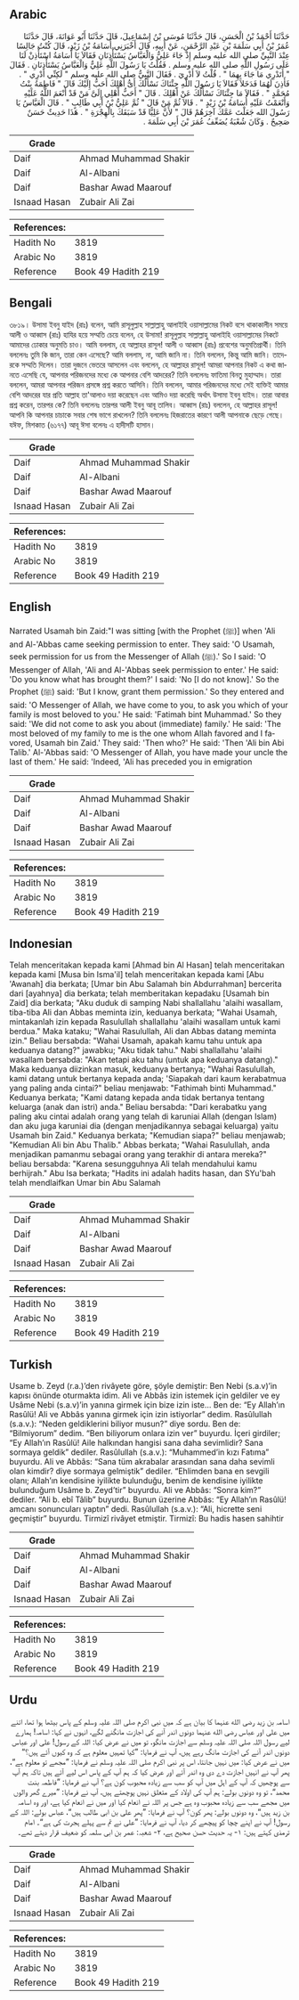 ## Arabic


<div dir="rtl" lang="ar" style={{fontSize:'larger',backgroundColor:'#f8f9fa',padding:20}}>
حَدَّثَنَا أَحْمَدُ بْنُ الْحَسَنِ، قَالَ حَدَّثَنَا مُوسَى بْنُ إِسْمَاعِيلَ، قَالَ حَدَّثَنَا أَبُو عَوَانَةَ، قَالَ حَدَّثَنَا عُمَرُ بْنُ أَبِي سَلَمَةَ بْنِ عَبْدِ الرَّحْمَنِ، عَنْ أَبِيهِ، قَالَ أَخْبَرَنِي أُسَامَةُ بْنُ زَيْدٍ، قَالَ كُنْتُ جَالِسًا عِنْدَ النَّبِيِّ صلى الله عليه وسلم إِذْ جَاءَ عَلِيٌّ وَالْعَبَّاسُ يَسْتَأْذِنَانِ فَقَالاَ يَا أُسَامَةُ اسْتَأْذِنْ لَنَا عَلَى رَسُولِ اللَّهِ صلى الله عليه وسلم ‏.‏ فَقُلْتُ يَا رَسُولَ اللَّهِ عَلِيٌّ وَالْعَبَّاسُ يَسْتَأْذِنَانِ ‏.‏ فَقَالَ ‏"‏ أَتَدْرِي مَا جَاءَ بِهِمَا ‏"‏ ‏.‏ قُلْتُ لاَ أَدْرِيَ ‏.‏ فَقَالَ النَّبِيُّ صلى الله عليه وسلم ‏"‏ لَكِنِّي أَدْرِي ‏"‏ ‏.‏ فَأَذِنَ لَهُمَا فَدَخَلاَ فَقَالاَ يَا رَسُولَ اللَّهِ جِئْنَاكَ نَسْأَلُكَ أَىُّ أَهْلِكَ أَحَبُّ إِلَيْكَ قَالَ ‏"‏ فَاطِمَةُ بِنْتُ مُحَمَّدٍ ‏"‏ ‏.‏ فَقَالاَ مَا جِئْنَاكَ نَسْأَلُكَ عَنْ أَهْلِكَ ‏.‏ قَالَ ‏"‏ أَحَبُّ أَهْلِي إِلَىَّ مَنْ قَدْ أَنْعَمَ اللَّهُ عَلَيْهِ وَأَنْعَمْتُ عَلَيْهِ أُسَامَةُ بْنُ زَيْدٍ ‏"‏ ‏.‏ قَالاَ ثُمَّ مَنْ قَالَ ‏"‏ ثُمَّ عَلِيُّ بْنُ أَبِي طَالِبٍ ‏"‏ ‏.‏ قَالَ الْعَبَّاسُ يَا رَسُولَ الله جَعَلْتَ عَمَّكَ آخِرَهُمْ قَالَ ‏"‏ لأَنَّ عَلِيًّا قَدْ سَبَقَكَ بِالْهِجْرَةِ ‏"‏ ‏.‏ هَذَا حَدِيثٌ حَسَنٌ صَحِيحٌ ‏.‏ وَكَانَ شُعْبَةُ يُضَعِّفُ عُمَرَ بْنَ أَبِي سَلَمَةَ ‏.‏
</div>
<div style={{backgroundColor:'#f8f9fa',padding:20, marginBottom: 10}}><table> <thead> <tr> <th>Grade</th> <th></th> </tr> </thead> <tbody> <tr><td>Daif</td><td>Ahmad Muhammad Shakir</td></tr><tr><td>Daif</td><td>Al-Albani</td></tr><tr><td>Daif</td><td>Bashar Awad Maarouf</td></tr><tr><td>Isnaad Hasan</td><td>Zubair Ali Zai</td></tr></tbody></table><table> <thead> <tr> <th>References:</th> <th></th> </tr> </thead> <tbody><tr><td>Hadith No</td><td>3819</td></tr><tr><td>Arabic No</td><td>3819</td></tr><tr><td>Reference</td><td>Book 49 Hadith 219</td></tr></tbody></table></div>

## Bengali


<div dir="ltr" lang="bn" style={{fontSize:'larger',backgroundColor:'#f8f9fa',padding:20}}>
৩৮১৯। উসামা ইবনু যাইদ (রাঃ) বলেন, আমি রাসূলুল্লাহ সাল্লাল্লাহু আলাইহি ওয়াসাল্লামের নিকট বসে থাকাকালীন সময়ে আলী ও আব্বাস (রাঃ) হাযির হয়ে সম্মতি চেয়ে বলেন, হে উসামা! রাসূলুল্লাহ সাল্লাল্লাহু আলাইহি ওয়াসাল্লামের নিকটে আমাদের ঢোকার অনুমতি চাও। আমি বললাম, হে আল্লাহর রাসূল! আলী ও আব্বাস (রাঃ) প্রবেশের অনুমতিপ্রার্থী। তিনি বললেনঃ তুমি কি জান, তারা কেন এসেছে? আমি বললাম, না, আমি জানি না। তিনি বললেন, কিন্তু আমি জানি। তাদেরকে সম্মতি দিলেন। তারা দুজনে ভেতরে আসলেন এবং বললেন, হে আল্লাহর রাসূল! আমরা আপনার নিকট এ কথা জানতে এসেছি যে, আপনার পরিজনদের মধ্যে কে আপনার বেশি আদরের? তিনি বললেনঃ ফাতিমা বিনতু মুহাম্মাদ। তারা বললেন, আমরা আপনার পরিজন প্রসঙ্গে প্রশ্ন করতে আসিনি। তিনি বললেন, আমার পরিজনদের মধ্যে সেই ব্যক্তিই আমার বেশি আদরের যার প্রতি আল্লাহ তা'আলাও দয়া করেছেন এবং আমিও দয়া করেছি অর্থাৎ উসামা ইবনু যাইদ। তারা আবার প্রশ্ন করেন, তারপর কে? তিনি বললেনঃ তারপর আলী ইবনু আবূ তালিব। আব্বাস (রাঃ) বললেন, হে আল্লাহর রাসূল! আপনি কি আপনার চাচাকে সবার শেষ ভাগে রাখলেন? তিনি বললেনঃ হিজরাতের কারণে আলী আপনাকে ছেড়ে গেছে। যঈফ, মিশকাত (৬১৭৭) আবূ ঈসা বলেনঃ এ হাদীসটি হাসান।
</div>
<div style={{backgroundColor:'#f8f9fa',padding:20, marginBottom: 10}}><table> <thead> <tr> <th>Grade</th> <th></th> </tr> </thead> <tbody> <tr><td>Daif</td><td>Ahmad Muhammad Shakir</td></tr><tr><td>Daif</td><td>Al-Albani</td></tr><tr><td>Daif</td><td>Bashar Awad Maarouf</td></tr><tr><td>Isnaad Hasan</td><td>Zubair Ali Zai</td></tr></tbody></table><table> <thead> <tr> <th>References:</th> <th></th> </tr> </thead> <tbody><tr><td>Hadith No</td><td>3819</td></tr><tr><td>Arabic No</td><td>3819</td></tr><tr><td>Reference</td><td>Book 49 Hadith 219</td></tr></tbody></table></div>

## English


<div dir="ltr" lang="en" style={{fontSize:'larger',backgroundColor:'#f8f9fa',padding:20}}>
Narrated Usamah bin Zaid:"I was sitting [with the Prophet (ﷺ)] when 'Ali and Al-'Abbas came seeking permission to enter. They said: 'O Usamah, seek permission for us from the Messenger of Allah (ﷺ).' So I said: 'O Messenger of Allah, 'Ali and Al-'Abbas seek permission to enter.' He said: 'Do you know what has brought them?' I said: 'No [I do not know].' So the Prophet (ﷺ) said: 'But I know, grant them permission.' So they entered and said: 'O Messenger of Allah, we have come to you, to ask you which of your family is most beloved to you.' He said: 'Fatimah bint Muhammad.' So they said: 'We did not come to ask you about (immediate) family.' He said: 'The most beloved of my family to me is the one whom Allah favored and I favored, Usamah bin Zaid.' They said: 'Then who?' He said: 'Then 'Ali bin Abi Talib.' Al-'Abbas said: 'O Messenger of Allah, you have made your uncle the last of them.' He said: 'Indeed, 'Ali has preceded you in emigration
</div>
<div style={{backgroundColor:'#f8f9fa',padding:20, marginBottom: 10}}><table> <thead> <tr> <th>Grade</th> <th></th> </tr> </thead> <tbody> <tr><td>Daif</td><td>Ahmad Muhammad Shakir</td></tr><tr><td>Daif</td><td>Al-Albani</td></tr><tr><td>Daif</td><td>Bashar Awad Maarouf</td></tr><tr><td>Isnaad Hasan</td><td>Zubair Ali Zai</td></tr></tbody></table><table> <thead> <tr> <th>References:</th> <th></th> </tr> </thead> <tbody><tr><td>Hadith No</td><td>3819</td></tr><tr><td>Arabic No</td><td>3819</td></tr><tr><td>Reference</td><td>Book 49 Hadith 219</td></tr></tbody></table></div>

## Indonesian


<div dir="ltr" lang="id" style={{fontSize:'larger',backgroundColor:'#f8f9fa',padding:20}}>
Telah menceritakan kepada kami [Ahmad bin Al Hasan] telah menceritakan kepada kami [Musa bin Isma'il] telah menceritakan kepada kami [Abu 'Awanah] dia berkata; [Umar bin Abu Salamah bin Abdurrahman] bercerita dari [ayahnya] dia berkata; telah memberitakan kepadaku [Usamah bin Zaid] dia berkata; "Aku duduk di samping Nabi shallallahu 'alaihi wasallam, tiba-tiba Ali dan Abbas meminta izin, keduanya berkata; "Wahai Usamah, mintakanlah izin kepada Rasulullah shallallahu 'alaihi wasallam untuk kami berdua." Maka kataku; "Wahai Rasulullah, Ali dan Abbas datang meminta izin." Beliau bersabda: "Wahai Usamah, apakah kamu tahu untuk apa keduanya datang?" jawabku; "Aku tidak tahu." Nabi shallallahu 'alaihi wasallam bersabda: "Akan tetapi aku tahu (untuk apa keduanya datang)." Maka keduanya diizinkan masuk, keduanya bertanya; "Wahai Rasulullah, kami datang untuk bertanya kepada anda; 'Siapakah dari kaum kerabatmua yang paling anda cintai?" beliau menjawab: "Fathimah binti Muhammad." Keduanya berkata; "Kami datang kepada anda tidak bertanya tentang keluarga (anak dan istri) anda." Beliau bersabda: "Dari kerabatku yang paling aku cintai adalah orang yang telah di karuniai Allah (dengan Islam) dan aku juga karuniai dia (dengan menjadikannya sebagai keluarga) yaitu Usamah bin Zaid." Keduanya berkata; "Kemudian siapa?" beliau menjawab; "Kemudian Ali bin Abu Thalib." Abbas berkata; "Wahai Rasulullah, anda menjadikan pamanmu sebagai orang yang terakhir di antara mereka?" beliau bersabda: "Karena sesungguhnya Ali telah mendahului kamu berhijrah." Abu Isa berkata; "Hadits ini adalah hadits hasan, dan SYu'bah telah mendlaifkan Umar bin Abu Salamah
</div>
<div style={{backgroundColor:'#f8f9fa',padding:20, marginBottom: 10}}><table> <thead> <tr> <th>Grade</th> <th></th> </tr> </thead> <tbody> <tr><td>Daif</td><td>Ahmad Muhammad Shakir</td></tr><tr><td>Daif</td><td>Al-Albani</td></tr><tr><td>Daif</td><td>Bashar Awad Maarouf</td></tr><tr><td>Isnaad Hasan</td><td>Zubair Ali Zai</td></tr></tbody></table><table> <thead> <tr> <th>References:</th> <th></th> </tr> </thead> <tbody><tr><td>Hadith No</td><td>3819</td></tr><tr><td>Arabic No</td><td>3819</td></tr><tr><td>Reference</td><td>Book 49 Hadith 219</td></tr></tbody></table></div>

## Turkish


<div dir="ltr" lang="tr" style={{fontSize:'larger',backgroundColor:'#f8f9fa',padding:20}}>
Usame b. Zeyd (r.a.)’den rivâyete göre, şöyle demiştir: Ben Nebi (s.a.v)’in kapısı önünde oturmakta idim. Ali ve Abbâs izin istemek için geldiler ve ey Usâme Nebi (s.a.v)’in yanına girmek için bize izin iste… Ben de: “Ey Allah’ın Rasûlü! Ali ve Abbâs yanına girmek için izin istiyorlar” dedim. Rasûlullah (s.a.v.): “Neden geldiklerini biliyor musun?” diye sordu. Ben de: “Bilmiyorum” dedim. “Ben biliyorum onlara izin ver” buyurdu. İçeri girdiler; “Ey Allah’ın Rasûlü! Aile halkından hangisi sana daha sevimlidir? Sana sormaya geldik” dediler. Rasûlullah (s.a.v.): “Muhammed’in kızı Fatıma” buyurdu. Ali ve Abbâs: “Sana tüm akrabalar arasından sana daha sevimli olan kimdir? diye sormaya gelmiştik” dediler. “Ehlimden bana en sevgili olanı; Allah’ın kendisine iyilikte bulunduğu, benim de kendisine iyilikte bulunduğum Usâme b. Zeyd’tir” buyurdu. Ali ve Abbâs: “Sonra kim?” dediler. “Ali b. ebî Tâlib” buyurdu. Bunun üzerine Abbâs: “Ey Allah’ın Rasûlü! amcanı sonuncuları yaptın” dedi. Rasûlullah (s.a.v.): “Ali, hicrette seni geçmiştir” buyurdu. Tirmizî rivâyet etmiştir. Tirmizî: Bu hadis hasen sahihtir
</div>
<div style={{backgroundColor:'#f8f9fa',padding:20, marginBottom: 10}}><table> <thead> <tr> <th>Grade</th> <th></th> </tr> </thead> <tbody> <tr><td>Daif</td><td>Ahmad Muhammad Shakir</td></tr><tr><td>Daif</td><td>Al-Albani</td></tr><tr><td>Daif</td><td>Bashar Awad Maarouf</td></tr><tr><td>Isnaad Hasan</td><td>Zubair Ali Zai</td></tr></tbody></table><table> <thead> <tr> <th>References:</th> <th></th> </tr> </thead> <tbody><tr><td>Hadith No</td><td>3819</td></tr><tr><td>Arabic No</td><td>3819</td></tr><tr><td>Reference</td><td>Book 49 Hadith 219</td></tr></tbody></table></div>

## Urdu


<div dir="rtl" lang="ur" style={{fontSize:'larger',backgroundColor:'#f8f9fa',padding:20}}>
اسامہ بن زید رضی الله عنہما کا بیان ہے کہ میں نبی اکرم صلی اللہ علیہ وسلم کے پاس بیٹھا ہوا تھا، اتنے میں علی اور عباس رضی الله عنہما دونوں اندر آنے کی اجازت مانگنے لگے، انہوں نے کہا: اسامہ! ہمارے لیے رسول اللہ صلی اللہ علیہ وسلم سے اجازت مانگو، تو میں نے عرض کیا: اللہ کے رسول! علی اور عباس دونوں اندر آنے کی اجازت مانگ رہے ہیں، آپ نے فرمایا: ”کیا تمہیں معلوم ہے کہ وہ کیوں آئے ہیں؟“ میں نے عرض کیا: میں نہیں جانتا، اس پر نبی اکرم صلی اللہ علیہ وسلم نے فرمایا: ”مجھے تو معلوم ہے“، پھر آپ نے انہیں اجازت دے دی وہ اندر آئے اور عرض کیا کہ ہم آپ کے پاس اس لیے آئے ہیں تاکہ ہم آپ سے پوچھیں کہ آپ کے اہل میں آپ کو سب سے زیادہ محبوب کون ہے؟ آپ نے فرمایا: ”فاطمہ بنت محمد“، تو وہ دونوں بولے: ہم آپ کی اولاد کے متعلق نہیں پوچھتے ہیں، آپ نے فرمایا: ”میرے گھر والوں میں مجھے سب سے زیادہ محبوب وہ ہے جس پر اللہ نے انعام کیا اور میں نے انعام کیا ہے، اور وہ اسامہ بن زید ہیں“، وہ دونوں بولے: پھر کون؟ آپ نے فرمایا: ”پھر علی بن ابی طالب ہیں“، عباس بولے: اللہ کے رسول! آپ نے اپنے چچا کو پیچھے کر دیا، آپ نے فرمایا: ”علی نے تم سے پہلے ہجرت کی ہے“۔ امام ترمذی کہتے ہیں: ۱- یہ حدیث حسن صحیح ہے، ۲- شعبہ: عمر بن ابی سلمہ کو ضعیف قرار دیتے تھے۔
</div>
<div style={{backgroundColor:'#f8f9fa',padding:20, marginBottom: 10}}><table> <thead> <tr> <th>Grade</th> <th></th> </tr> </thead> <tbody> <tr><td>Daif</td><td>Ahmad Muhammad Shakir</td></tr><tr><td>Daif</td><td>Al-Albani</td></tr><tr><td>Daif</td><td>Bashar Awad Maarouf</td></tr><tr><td>Isnaad Hasan</td><td>Zubair Ali Zai</td></tr></tbody></table><table> <thead> <tr> <th>References:</th> <th></th> </tr> </thead> <tbody><tr><td>Hadith No</td><td>3819</td></tr><tr><td>Arabic No</td><td>3819</td></tr><tr><td>Reference</td><td>Book 49 Hadith 219</td></tr></tbody></table></div>